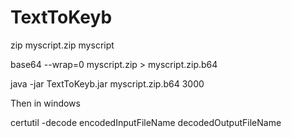 # TextToKeyb

zip myscript.zip myscript

base64 --wrap=0 myscript.zip > myscript.zip.b64

java -jar TextToKeyb.jar myscript.zip.b64 3000

Then in windows 

certutil -decode encodedInputFileName decodedOutputFileName
